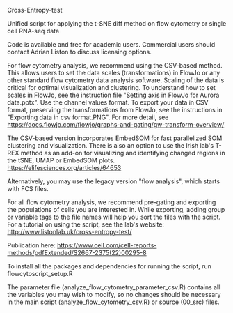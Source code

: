 Cross-Entropy-test

Unified script for applying the t-SNE diff method on flow cytometry or single cell RNA-seq data

Code is available and free for academic users. Commercial users should contact Adrian Liston to discuss licensing options.

For flow cytometry analysis, we recommend using the CSV-based method. This allows users to set the data scales (transformations) in FlowJo or any other standard flow cytometry data analysis software. Scaling of the data is critical for optimal visualization and clustering. To understand how to set scales in FlowJo, see the instruction file "Setting axis in FlowJo for Aurora data.pptx". Use the channel values format. To export your data in CSV format, preserving the transformations from FlowJo, see the instructions in "Exporting data in csv format.PNG". For more detail, see https://docs.flowjo.com/flowjo/graphs-and-gating/gw-transform-overview/

The CSV-based version incorporates EmbedSOM for fast parallelized SOM clustering and visualization. There is also an option to use the Irish lab's T-REX method as an add-on for visualizing and identifying changed regions in the tSNE, UMAP or EmbedSOM plots. https://elifesciences.org/articles/64653

Alternatively, you may use the legacy version "flow analysis", which starts with FCS files.

For all flow cytometry analysis, we recommend pre-gating and exporting the populations of cells you are interested in. While exporting, adding group or variable tags to the file names will help you sort the files with the script. For a tutorial on using the script, see the lab's website: http://www.listonlab.uk/cross-entropy-test/

Publication here: https://www.cell.com/cell-reports-methods/pdfExtended/S2667-2375(22)00295-8

To install all the packages and dependencies for running the script, run flowcytoscript_setup.R

The parameter file (analyze_flow_cytometry_parameter_csv.R) contains all the variables you may wish to modify, so no changes should be necessary in the main script (analyze_flow_cytometry_csv.R) or source (00_src) files.
